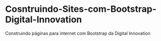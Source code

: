 # Cosntruindo-Sites-com-Bootstrap-Digital-Innovation
Construindo páginas para internet com Bootstrap da Digital Innovation
